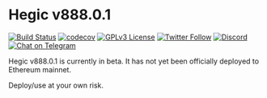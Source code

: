 # Hegic v888.0.1

[![Build Status](https://travis-ci.com/hegic/contracts.svg?token=zpYUuxNWJBVL98Mp2xNT&branch=development)](https://travis-ci.com/hegic/contracts)
[![codecov](https://codecov.io/gh/hegic/contracts/branch/development/graph/badge.svg?token=TPK7IUJP2N)](https://codecov.io/gh/hegic/contracts)
[![GPLv3 License](https://img.shields.io/badge/License-GPL%20v3-blue.svg)](https://opensource.org/licenses/)
[![Twitter Follow](https://img.shields.io/twitter/follow/HegicOptions.svg?label=HegicOptions&style=social)](https://twitter.com/HegicOptions)
[![Discord](https://img.shields.io/discord/679629806043660298.svg?label=&logo=discord&logoColor=ffffff&color=7389D8&labelColor=6A7EC2)](https://discordapp.com/invite/znjdj8q)
[![Chat on Telegram](https://img.shields.io/badge/Chat%20on-Telegram-blue.svg)](https://t.me/HegicOptions)

Hegic v888.0.1 is currently in beta. It has not yet been officially deployed to Ethereum mainnet.

Deploy/use at your own risk.
